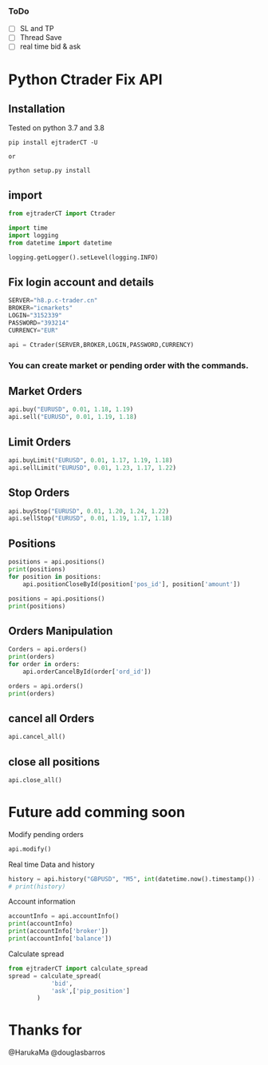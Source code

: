 
### ToDo

- [ ] SL and TP
- [ ] Thread Save
- [ ] real time bid & ask
# Python Ctrader Fix API

## Installation
Tested on python 3.7 and 3.8
```
pip install ejtraderCT -U

or

python setup.py install

```

## import

```python
from ejtraderCT import Ctrader

import time
import logging
from datetime import datetime

logging.getLogger().setLevel(logging.INFO)


```

## Fix login account and details

```python
SERVER="h8.p.c-trader.cn"
BROKER="icmarkets"
LOGIN="3152339"
PASSWORD="393214"
CURRENCY="EUR"

api = Ctrader(SERVER,BROKER,LOGIN,PASSWORD,CURRENCY)

```

### You can create market or pending order with the commands.

## Market Orders

```python
api.buy("EURUSD", 0.01, 1.18, 1.19)
api.sell("EURUSD", 0.01, 1.19, 1.18)
```

## Limit Orders

```python
api.buyLimit("EURUSD", 0.01, 1.17, 1.19, 1.18)
api.sellLimit("EURUSD", 0.01, 1.23, 1.17, 1.22)
```

## Stop Orders

```python
api.buyStop("EURUSD", 0.01, 1.20, 1.24, 1.22)
api.sellStop("EURUSD", 0.01, 1.19, 1.17, 1.18)
```

## Positions

```python
positions = api.positions()
print(positions)
for position in positions:
    api.positionCloseById(position['pos_id'], position['amount'])

positions = api.positions()
print(positions)

```

## Orders Manipulation

```python
Corders = api.orders()
print(orders)
for order in orders:
    api.orderCancelById(order['ord_id'])

orders = api.orders()
print(orders)

```

## cancel all Orders

```python
api.cancel_all()
```

## close all positions

```python
api.close_all()
```

# Future add comming soon

Modify pending orders

```python
api.modify()

```

Real time Data and history

```python
history = api.history("GBPUSD", "M5", int(datetime.now().timestamp()) - 10000)
# print(history)

```

Account information

```python
accountInfo = api.accountInfo()
print(accountInfo)
print(accountInfo['broker'])
print(accountInfo['balance'])

```

Calculate spread

```python
from ejtraderCT import calculate_spread
spread = calculate_spread(
            'bid',
            'ask',['pip_position']
        )

```




# Thanks for 
@HarukaMa
@douglasbarros
